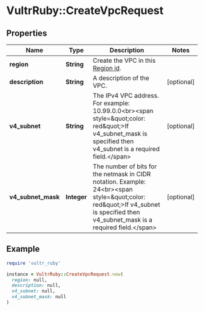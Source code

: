 # VultrRuby::CreateVpcRequest

## Properties

| Name | Type | Description | Notes |
| ---- | ---- | ----------- | ----- |
| **region** | **String** | Create the VPC in this [Region id](#operation/list-regions). |  |
| **description** | **String** | A description of the VPC. | [optional] |
| **v4_subnet** | **String** | The IPv4 VPC address. For example: 10.99.0.0&lt;br&gt;&lt;span style&#x3D;\&quot;color: red\&quot;&gt;If v4_subnet_mask is specified then v4_subnet is a required field.&lt;/span&gt; | [optional] |
| **v4_subnet_mask** | **Integer** | The number of bits for the netmask in CIDR notation. Example: 24&lt;br&gt;&lt;span style&#x3D;\&quot;color: red\&quot;&gt;If v4_subnet is specified then v4_subnet_mask is a required field.&lt;/span&gt; | [optional] |

## Example

```ruby
require 'vultr_ruby'

instance = VultrRuby::CreateVpcRequest.new(
  region: null,
  description: null,
  v4_subnet: null,
  v4_subnet_mask: null
)
```

